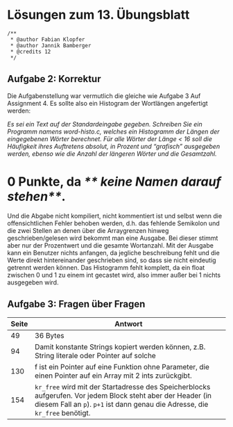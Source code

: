 # Lösungen zum 13\. Übungsblatt

```
/**
 * @author Fabian Klopfer
 * @author Jannik Bamberger
 * @credits 12
 */
 ```

## Aufgabe 2: Korrektur
Die Aufgabenstellung war vermutlich die gleiche wie Aufgabe 3 Auf Assignment 4. Es sollte also ein Histogram der Wortlängen angefertigt werden:

*Es sei ein Text auf der Standardeingabe gegeben. Schreiben Sie ein Programm namens word-histo.c,
welches ein Histogramm der Längen der eingegebenen Wörter berechnet. Für alle Wörter der Länge
< 16 soll die Häufigkeit ihres Auftretens absolut, in Prozent und “grafisch” ausgegeben werden,
ebenso wie die Anzahl der längeren Wörter und die Gesamtzahl.*


# 0 Punkte, da _** keine Namen darauf stehen**_.   
Und die Abgabe nicht kompiliert, nicht kommentiert ist und selbst wenn die offensichtlichen Fehler behoben werden, d.h. das fehlende Semikolon und die zwei Stellen an denen über die Arraygrenzen hinweg geschrieben/gelesen wird bekommt man eine Ausgabe. Bei dieser stimmt aber nur der Prozentwert und die gesamte Wortanzahl. Mit der Ausgabe kann ein Benutzer nichts anfangen, da jegliche beschreibung fehlt und die Werte direkt hintereinander geschrieben sind, so dass sie nicht eindeutig getrennt werden können. Das Histogramm fehlt komplett, da ein float zwischen 0 und 1 zu einem int gecastet wird, also immer außer bei 1 nichts ausgegeben wird.

## Aufgabe 3: Fragen über Fragen
|Seite	|Antwort	|
|---	|---		|
|49		|36 Bytes	|
|94		|Damit konstante Strings kopiert werden können, z.B. String literale oder Pointer auf solche				|
|130	|f ist ein Pointer auf eine Funktion ohne Parameter, die einen Pointer auf ein Array mit 2 ints zurückgibt.	|
|154	|``kr_free`` wird mit der Startadresse des Speicherblocks aufgerufen. Vor jedem Block steht aber der Header (in diesem Fall an ``p``). ``p+1`` ist dann genau die Adresse, die ``kr_free`` benötigt.		|
